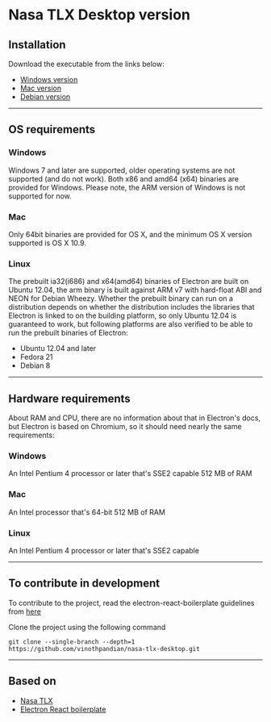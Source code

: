 # Nasa TLX Desktop version

## Installation

Download the executable from the links below:

* [Windows version][windows]
* [Mac version][mac]
* [Debian version][debian]

---

## OS requirements

### Windows

Windows 7 and later are supported, older operating systems are not supported (and do not work).
Both x86 and amd64 (x64) binaries are provided for Windows. Please note, the ARM version of Windows is not supported for now.

### Mac

Only 64bit binaries are provided for OS X, and the minimum OS X version supported is OS X 10.9.

### Linux

The prebuilt ia32(i686) and x64(amd64) binaries of Electron are built on Ubuntu 12.04, the arm binary is built against ARM v7 with hard-float ABI and NEON for Debian Wheezy.
Whether the prebuilt binary can run on a distribution depends on whether the distribution includes the libraries that Electron is linked to on the building platform, so only Ubuntu 12.04 is guaranteed to work, but following platforms are also verified to be able to run the prebuilt binaries of Electron:

* Ubuntu 12.04 and later
* Fedora 21
* Debian 8

---

## Hardware requirements

About RAM and CPU, there are no information about that in Electron's docs, but Electron is based on Chromium, so it should need nearly the same requirements:

### Windows

An Intel Pentium 4 processor or later that's SSE2 capable
512 MB of RAM

### Mac

An Intel processor that's 64-bit 512 MB of RAM

### Linux

An Intel Pentium 4 processor or later that's SSE2 capable

---

## To contribute in development

To contribute to the project, read the electron-react-boilerplate guidelines from [here][contribution]

Clone the project using the following command

```
git clone --single-branch --depth=1 https://github.com/vinothpandian/nasa-tlx-desktop.git
```

---

## Based on

* [Nasa TLX][nasa-tlx]
* [Electron React boilerplate][electron-react-boilerplate]

[mac]: http://git.release
[debian]: http://git.release
[windows]: http://git.release
[nasa-tlx]: https://humansystems.arc.nasa.gov/groups/tlx/
[electron-react-boilerplate]: https://github.com/chentsulin/electron-react-boilerplate
[contribution]: https://github.com/chentsulin/electron-react-boilerplate/blob/master/README.md
